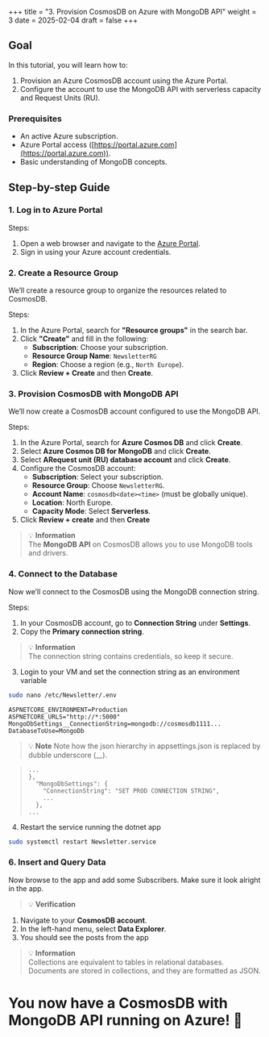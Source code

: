 
+++
title = "3. Provision CosmosDB on Azure with MongoDB API"
weight = 3
date = 2025-02-04
draft = false
+++

## Goal

In this tutorial, you will learn how to:

1. Provision an Azure CosmosDB account using the Azure Portal.
2. Configure the account to use the MongoDB API with serverless capacity and Request Units (RU).

### Prerequisites

- An active Azure subscription.
- Azure Portal access ([https://portal.azure.com](https://portal.azure.com)).
- Basic understanding of MongoDB concepts.

## Step-by-step Guide

### 1. Log in to Azure Portal

Steps:

1. Open a web browser and navigate to the [Azure Portal](https://portal.azure.com/).
2. Sign in using your Azure account credentials.

### 2. Create a Resource Group

We’ll create a resource group to organize the resources related to CosmosDB.

Steps:

1. In the Azure Portal, search for **"Resource groups"** in the search bar.
2. Click **"Create"** and fill in the following:
   - **Subscription**: Choose your subscription.
   - **Resource Group Name**: `NewsletterRG`
   - **Region**: Choose a region (e.g., `North Europe`).
3. Click **Review + Create** and then **Create**.

### 3. Provision CosmosDB with MongoDB API

We’ll now create a CosmosDB account configured to use the MongoDB API.

Steps:

1. In the Azure Portal, search for **Azure Cosmos DB** and click **Create**.
2. Select **Azure Cosmos DB for MongoDB** and click **Create**.
3. Select **ARequest unit (RU) database account** and click **Create**.
4. Configure the CosmosDB account:
   - **Subscription**: Select your subscription.
   - **Resource Group**: Choose `NewsletterRG`.
   - **Account Name**: `cosmosdb<date><time>` (must be globally unique).
   - **Location**: North Europe.
   - **Capacity Mode**: Select **Serverless**.
6. Click **Review + create** and then **Create**

> 💡 **Information**\
> The **MongoDB API** on CosmosDB allows you to use MongoDB tools and drivers.

### 4. Connect to the Database

Now we’ll connect to the CosmosDB using the MongoDB connection string.

Steps:

1. In your CosmosDB account, go to **Connection String** under **Settings**.
2. Copy the **Primary connection string**.

> 💡 **Information**\
> The connection string contains credentials, so keep it secure.

3. Login to your VM and set the connection string as an environment variable

```bash
sudo nano /etc/Newsletter/.env
``` 

```
ASPNETCORE_ENVIRONMENT=Production
ASPNETCORE_URLS="http://*:5000"
MongoDbSettings__ConnectionString=mongodb://cosmosdb1111...
DatabaseToUse=MongoDb
```

> 💡 **Note**
> Note how the json hierarchy in appsettings.json is replaced by dubble underscore (__).

> ```
> ...
> },
>   "MongoDbSettings": {
>     "ConnectionString": "SET PROD CONNECTION STRING",
>     ...
>   },
> ...
> ```

4. Restart the service running the dotnet app

```bash
sudo systemctl restart Newsletter.service
```

### 6. Insert and Query Data

Now browse to the app and add some Subscribers. Make sure it look alright in the app.

> 💡 **Verification**

1. Navigate to your **CosmosDB account**.
2. In the left-hand menu, select **Data Explorer**.
3. You should see the posts from the app

> 💡 **Information**\
> Collections are equivalent to tables in relational databases. Documents are stored in collections, and they are formatted as JSON.

# You now have a CosmosDB with MongoDB API running on Azure! 🚀
